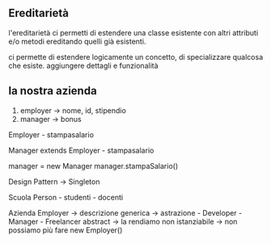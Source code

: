 ## Ereditarietà
l'ereditarietà ci permetti di estendere una classe esistente con altri attributi e/o metodi ereditando quelli già esistenti.

ci permette di estendere logicamente un concetto, di specializzare qualcosa che esiste. aggiungere dettagli e funzionalità

## la nostra azienda
1. employer -> nome, id, stipendio
2. manager -> bonus


Employer
    - stampasalario

Manager extends Employer
    - stampasalario

manager = new Manager
manager.stampaSalario()

Design Pattern -> Singleton


Scuola
    Person
        - studenti
        - docenti

Azienda
    Employer -> descrizione generica -> astrazione
        - Developer
        - Manager
        - Freelancer
abstract -> la rendiamo non istanziabile -> non possiamo più fare new Employer()